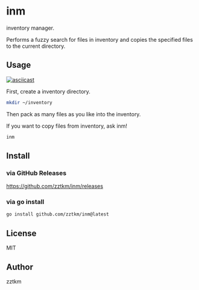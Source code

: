 # inm

inventory manager.

Performs a fuzzy search for files in inventory and copies the specified files to the current directory.

## Usage

[![asciicast](https://asciinema.org/a/A2vNo785qJcxRjwM2KLSrg4km.svg)](https://asciinema.org/a/A2vNo785qJcxRjwM2KLSrg4km)

First, create a inventory directory.

```bash
mkdir ~/inventory
```

Then pack as many files as you like into the inventory.

If you want to copy files from inventory, ask inm!
```bash
inm
```

## Install

### via GitHub Releases

https://github.com/zztkm/inm/releases

### via go install

```bash
go install github.com/zztkm/inm@latest
```

## License

MIT

## Author

zztkm

